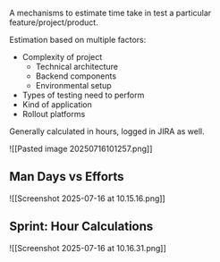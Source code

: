 A mechanisms to estimate time take in test a particular feature/project/product.

Estimation based on multiple factors:
- Complexity of project
	- Technical architecture
	- Backend components
	- Environmental setup
- Types of testing need to perform
- Kind of application
- Rollout platforms

Generally calculated in hours, logged in JIRA as well.

![[Pasted image 20250716101257.png]]
## Man Days vs Efforts

![[Screenshot 2025-07-16 at 10.15.16.png]]
## Sprint: Hour Calculations

![[Screenshot 2025-07-16 at 10.16.31.png]]